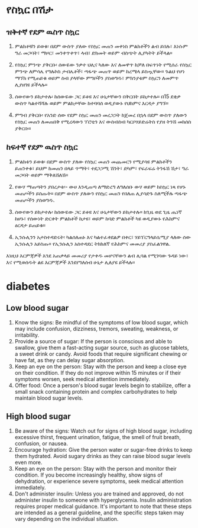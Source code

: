 # የስኳር በሽታ

## ዝቅተኛ የደም ዉስጥ ስኳር

1. ምልክቶቹን ይወቁ፡ በደም ውስጥ ያለው የስኳር መጠን መቀነስ ምልክቶችን ልብ ይበሉ፣ እነሱም ግራ መጋባት፣ ማዞር፣ መንቀጥቀጥ፣ ላብ፣ ድክመት ወይም ብስጭት ሊያካትት ይችላል።
2. የስኳር ምንጭ ያቅርቡ፡ ሰውዬው ንቃተ ህሊና ካለው እና ለመዋጥ ከቻለ በፍጥነት የሚሰራ የስኳር ምንጭ ለምሳሌ የግሉኮስ ታብሌቶች፣ ጣፋጭ መጠጥ ወይም ከረሜላ ይስጧቸው። ጉልህ የሆነ ማኘክ የሚጠይቁ ወይም ስብ ያላቸው ምግቦችን ያስወግዱ፣ ምክንያቱም ስኳርን ለመምጥ ሊያዘገዩ ይችላሉ።
3. ሰውየውን ይከታተሉ፡ ከሰውዬው ጋር ይቆዩ እና ሁኔታቸውን በቅርበት ይከታተሉ። በ15 ደቂቃ ውስጥ ካልተሻሻሉ ወይም ምልክታቸው ከተባባሰ ወዲያውኑ የህክምና እርዳታ ያግኙ።

4. ምግብ ያቅርቡ፡ የአንድ ሰው የደም ስኳር መጠን መረጋጋት ከጀመረ በኋላ በደም ውስጥ ያለውን የስኳር መጠን ለመጠበቅ የሚረዳውን ፕሮቲን እና ውስብስብ ካርቦሃይድሬትስ የያዘ ትንሽ መክሰስ ያቅርቡ።

## ከፍተኛ የደም ዉስጥ ስኳር

1. ምልክቱን ይወቁ፡ በደም ውስጥ ያለው የስኳር መጠን መጨመርን የሚያሳዩ ምልክቶችን ይጠንቀቁ፣ ይህም ከመጠን በላይ ጥማት፣ ተደጋጋሚ ሽንት፣ ድካም፣ የፍራፍሬ ትንፋሽ ሽታ፣ ግራ መጋባት ወይም ማቅለሽለሽ።

2. የውሃ ማጠጣትን ያበረታቱ፡- ውሀ እንዲጠጣ ለማድረግ ለግለሰቡ ውሃ ወይም ከስኳር ነጻ የሆኑ መጠጦችን ይስጡት። በደም ውስጥ ያለውን የስኳር መጠን የበለጠ ሊያሳድጉ ስለሚችሉ ጣፋጭ መጠጦችን ያስወግዱ.

3. ሰውየውን ይከታተሉ፡ ከሰውዬው ጋር ይቆዩ እና ሁኔታቸውን ይከታተሉ። ከጊዜ ወደ ጊዜ ጤነኛ ከሆኑ፣ የሰውነት ድርቀት ምልክቶች ከታዩ፣ ወይም ከባድ ምልክቶች ካዩ ወዲያውኑ የሕክምና ዕርዳታ ይጠይቁ።

4. ኢንሱሊንን አታስተዳድሩት፡ ካልሰለጠኑ እና ካልተፈቀደልዎ በቀር፣ ሃይፐርግላይሴሚያ ላለው ሰው ኢንሱሊን አይስጡ። የኢንሱሊን አስተዳደር ትክክለኛ የሕክምና መመሪያ ያስፈልገዋል.

እነዚህ እርምጃዎች እንደ አጠቃላይ መመሪያ የታቀዱ መሆናቸውን ልብ ሊባል የሚገባው ጉዳይ ነው፣ እና የሚወሰዱት ልዩ እርምጃዎች እንደየግለሰብ ሁኔታ ሊለያዩ ይችላሉ። 

# diabetes 
## Low blood sugar 
1. Know the signs: Be mindful of the symptoms of low blood sugar, which may include confusion, dizziness, tremors, sweating, weakness, or irritability. 
2. Provide a source of sugar: If the person is conscious and able to swallow, give them a fast-acting sugar source, such as glucose tablets, a sweet drink or candy. Avoid foods that require significant chewing or have fat, as they can delay sugar absorption. 
3. Keep an eye on the person: Stay with the person and keep a close eye on their condition. If they do not improve within 15 minutes or if their symptoms worsen, seek medical attention immediately. 
4. Offer food: Once a person's blood sugar levels begin to stabilize, offer a small snack containing protein and complex carbohydrates to help maintain blood sugar levels.

## High blood sugar 
1. Be aware of the signs: Watch out for signs of high blood sugar, including excessive thirst, frequent urination, fatigue, the smell of fruit breath, confusion, or nausea. 
2. Encourage hydration: Give the person water or sugar-free drinks to keep them hydrated. Avoid sugary drinks as they can raise blood sugar levels even more. 
3. Keep an eye on the person: Stay with the person and monitor their condition. If you become increasingly healthy, show signs of dehydration, or experience severe symptoms, seek medical attention immediately. 
4. Don't administer insulin: Unless you are trained and approved, do not administer insulin to someone with hyperglycemia. Insulin administration requires proper medical guidance. It's important to note that these steps are intended as a general guideline, and the specific steps taken may vary depending on the individual situation.
